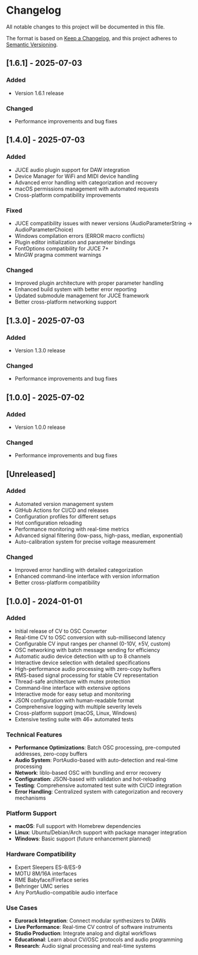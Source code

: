 # Changelog

All notable changes to this project will be documented in this file.

The format is based on [Keep a Changelog](https://keepachangelog.com/en/1.0.0/),
and this project adheres to [Semantic Versioning](https://semver.org/spec/v2.0.0.html).

## [1.6.1] - 2025-07-03

### Added
- Version 1.6.1 release

### Changed
- Performance improvements and bug fixes


## [1.4.0] - 2025-07-03

### Added
- JUCE audio plugin support for DAW integration
- Device Manager for WiFi and MIDI device handling
- Advanced error handling with categorization and recovery
- macOS permissions management with automated requests
- Cross-platform compatibility improvements

### Fixed
- JUCE compatibility issues with newer versions (AudioParameterString → AudioParameterChoice)
- Windows compilation errors (ERROR macro conflicts)
- Plugin editor initialization and parameter bindings
- FontOptions compatibility for JUCE 7+
- MinGW pragma comment warnings

### Changed
- Improved plugin architecture with proper parameter handling
- Enhanced build system with better error reporting
- Updated submodule management for JUCE framework
- Better cross-platform networking support

## [1.3.0] - 2025-07-03

### Added
- Version 1.3.0 release

### Changed
- Performance improvements and bug fixes


## [1.0.0] - 2025-07-02

### Added
- Version 1.0.0 release

### Changed
- Performance improvements and bug fixes


## [Unreleased]

### Added
- Automated version management system
- GitHub Actions for CI/CD and releases
- Configuration profiles for different setups
- Hot configuration reloading
- Performance monitoring with real-time metrics
- Advanced signal filtering (low-pass, high-pass, median, exponential)
- Auto-calibration system for precise voltage measurement

### Changed
- Improved error handling with detailed categorization
- Enhanced command-line interface with version information
- Better cross-platform compatibility

## [1.0.0] - 2024-01-01

### Added
- Initial release of CV to OSC Converter
- Real-time CV to OSC conversion with sub-millisecond latency
- Configurable CV input ranges per channel (0-10V, ±5V, custom)
- OSC networking with batch message sending for efficiency
- Automatic audio device detection with up to 8 channels
- Interactive device selection with detailed specifications
- High-performance audio processing with zero-copy buffers
- RMS-based signal processing for stable CV representation
- Thread-safe architecture with mutex protection
- Command-line interface with extensive options
- Interactive mode for easy setup and monitoring
- JSON configuration with human-readable format
- Comprehensive logging with multiple severity levels
- Cross-platform support (macOS, Linux, Windows)
- Extensive testing suite with 46+ automated tests

### Technical Features
- **Performance Optimizations**: Batch OSC processing, pre-computed addresses, zero-copy buffers
- **Audio System**: PortAudio-based with auto-detection and real-time processing
- **Network**: liblo-based OSC with bundling and error recovery
- **Configuration**: JSON-based with validation and hot-reloading
- **Testing**: Comprehensive automated test suite with CI/CD integration
- **Error Handling**: Centralized system with categorization and recovery mechanisms

### Platform Support
- **macOS**: Full support with Homebrew dependencies
- **Linux**: Ubuntu/Debian/Arch support with package manager integration
- **Windows**: Basic support (future enhancement planned)

### Hardware Compatibility
- Expert Sleepers ES-8/ES-9
- MOTU 8M/16A interfaces
- RME Babyface/Fireface series
- Behringer UMC series
- Any PortAudio-compatible audio interface

### Use Cases
- **Eurorack Integration**: Connect modular synthesizers to DAWs
- **Live Performance**: Real-time CV control of software instruments
- **Studio Production**: Integrate analog and digital workflows
- **Educational**: Learn about CV/OSC protocols and audio programming
- **Research**: Audio signal processing and real-time systems
